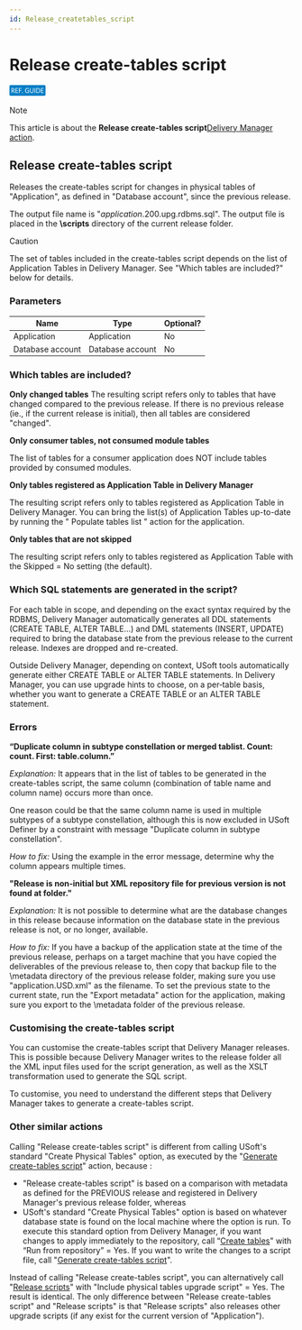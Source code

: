 ```yaml
---
id: Release_createtables_script
---
```


# Release create-tables script

![](./assets/27a96a80-cdcb-4c79-9b7e-d3ff256e0040.png)



> [!NOTE]
> This article is about the **Release create-tables script**[Delivery Manager action](/docs/Continuous%20delivery/Delivery%20Manager%20actions%20by%20name).

## **Release create-tables script**

Releases the create-tables script for changes in physical tables of "Application", as defined in "Database account", since the previous release.

The output file name is "*application*.200.upg.rdbms.sql".
The output file is placed in the **\\scripts** directory of the current release folder.

> [!CAUTION]
> The set of tables included in the create-tables script depends on the list of Application Tables in Delivery Manager. See "Which tables are included?" below for details.

### Parameters

|**Name**|**Type**|**Optional?**|
|--------|--------|--------|
|Application|Application|No      |
|Database account|Database account|No      |



### Which tables are included?

**Only changed tables**
The resulting script refers only to tables that have changed compared to the previous release. If there is no previous release (ie., if the current release is initial), then all tables are considered "changed".

**Only consumer tables, not consumed module tables**

The list of tables for a consumer application does NOT include tables provided by consumed modules.

**Only tables registered as Application Table in Delivery Manager**

The resulting script refers only to tables registered as Application Table in Delivery Manager. You can bring the list(s) of Application Tables up-to-date by running the " Populate tables list " action for the application.

**Only tables that are not skipped**

The resulting script refers only to tables registered as Application Table with the Skipped = No setting (the default).

### Which SQL statements are generated in the script?

For each table in scope, and depending on the exact syntax required by the RDBMS, Delivery Manager automatically generates all DDL statements (CREATE TABLE, ALTER TABLE...) and DML statements (INSERT, UPDATE) required to bring the database state from the previous release to the current release. Indexes are dropped and re-created.

Outside Delivery Manager, depending on context, USoft tools automatically generate either CREATE TABLE or ALTER TABLE statements. In Delivery Manager, you can use upgrade hints to choose, on a per‑table basis, whether you want to generate a CREATE TABLE or an ALTER TABLE statement.

### Errors

**“Duplicate column in subtype constellation or merged tablist. Count: count. First: table.column.”**

*Explanation:* It appears that in the list of tables to be generated in the create-tables script, the same column (combination of table name and column name) occurs more than once.

One reason could be that the same column name is used in multiple subtypes of a subtype constellation, although this is now excluded in USoft Definer by a constraint with message "Duplicate column in subtype constellation".

*How to fix:* Using the example in the error message, determine why the column appears multiple times.

**"Release is non-initial but XML repository file for previous version is not found at folder."**

*Explanation:* It is not possible to determine what are the database changes in this release because information on the database state in the previous release is not, or no longer, available.

*How to fix:* If you have a backup of the application state at the time of the previous release, perhaps on a target machine that you have copied the deliverables of the previous release to, then copy that backup file to the \\metadata directory of the previous release folder, making sure you use "application.USD.xml" as the filename. To set the previous state to the current state, run the "Export metadata" action for the application, making sure you export to the \\metadata folder of the previous release.

### Customising the create-tables script

You can customise the create-tables script that Delivery Manager releases. This is possible because Delivery Manager writes to the release folder all the XML input files used for the script generation, as well as the XSLT transformation used to generate the SQL script.

To customise, you need to understand the different steps that Delivery Manager takes to generate a create-tables script.

### Other similar actions

Calling "Release create-tables script" is different from calling USoft's standard "Create Physical Tables" option, as executed by the "[Generate create-tables script](/docs/Continuous%20delivery/Delivery%20Manager%20actions%20by%20name/Generate%20createtables%20script.md)" action, because :

- "Release create-tables script" is based on a comparison with metadata as defined for the PREVIOUS release and registered in Delivery Manager's previous release folder, whereas
- USoft's standard "Create Physical Tables" option is based on whatever database state is found on the local machine where the option is run. To execute this standard option from Delivery Manager, if you want changes to apply immediately to the repository, call “[Create tables](/docs/Continuous%20delivery/Delivery%20Manager%20actions%20by%20name/Create%20tables.md)" with “Run from repository” = Yes. If you want to write the changes to a script file, call "[Generate create-tables script](/docs/Continuous%20delivery/Delivery%20Manager%20actions%20by%20name/Generate%20createtables%20script.md)".

Instead of calling "Release create-tables script", you can alternatively call "[Release scripts](/docs/Continuous%20delivery/Delivery%20Manager%20actions%20by%20name/Release%20scripts.md)" with "Include physical tables upgrade script" = Yes. The result is identical.
The only difference between "Release create-tables script" and "Release scripts" is that "Release scripts" also releases other upgrade scripts (if any exist for the current version of "Application").